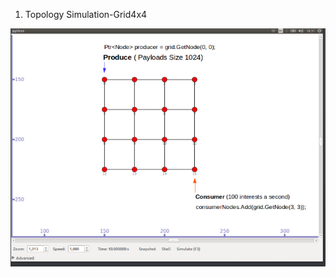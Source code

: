 1. Topology Simulation-Grid4x4

![alt tag](https://github.com/syaifulahdan/ndndlearn/blob/master/SecenarioNDN-Grid/image/Screenshot%20from%202016-09-25%2021-02-11.png)

